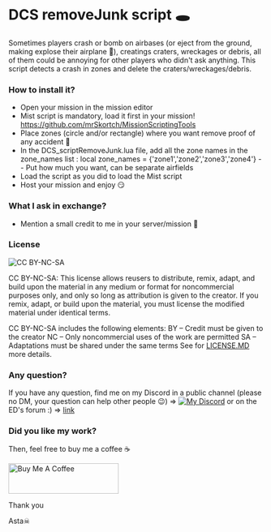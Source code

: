 # DCS removeJunk script 🕳

Sometimes players crash or bomb on airbases (or eject from the ground, making explose their airplane 🤬), creatings craters, wreckages or debris, all of them could be annoying for other players who didn't ask anything.
This script detects a crash in zones and delete the craters/wreckages/debris.

### How to install it?
- Open your mission in the mission editor
- Mist script is mandatory, load it first in your mission! https://github.com/mrSkortch/MissionScriptingTools
- Place zones (circle and/or rectangle) where you want remove proof of any accident 👀
- In the DCS_scriptRemoveJunk.lua file, add all the zone names in the zone_names list : local zone_names = {'zone1','zone2','zone3','zone4'} -- Put how much you want, can be separate airfields
- Load the script as you did to load the Mist script
- Host your mission and enjoy 😏

### What I ask in exchange?
- Mention a small credit to me in your server/mission 🥰

### License
![CC BY-NC-SA](https://mirrors.creativecommons.org/presskit/buttons/88x31/png/by-nc-sa.png)

CC BY-NC-SA: This license allows reusers to distribute, remix, adapt, and build upon the material in any medium or format for noncommercial purposes only, and only so long as attribution is given to the creator. If you remix, adapt, or build upon the material, you must license the modified material under identical terms. 

CC BY-NC-SA includes the following elements:
BY – Credit must be given to the creator
NC – Only noncommercial uses of the work are permitted
SA – Adaptations must be shared under the same terms
See for [LICENSE.MD](https://github.com/frasta/DCS_script_groundSpeedLimit/blob/main/LICENSE.md) more details.

### Any question?
If you have any question, find me on my Discord in a public channel (please no DM, your question can help other people 😉) =>
[![My Discord](https://cdn.discordapp.com/attachments/559138601573548052/999311782382424084/unknown.png)](https://discord.gg/ZUZdMzQ)
or on the ED's forum :) => [link](https://forum.dcs.world/topic/308405-astas-scripts-for-servers-autokick-teamkill-autorestart-mission-speedlimit-parkings-noshootzone/)



### Did you like my work?
Then, feel free to buy me a coffee ☕ 

<a href="https://www.buymeacoffee.com/Astazou" target="_blank"><img src="https://cdn.buymeacoffee.com/buttons/v2/default-yellow.png" alt="Buy Me A Coffee" style="height: 60px !important;width: 217px !important;" ></a>


Thank you

Asta☠